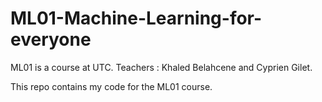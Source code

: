 # ML01-Machine-Learning-for-everyone

ML01 is a course at UTC. Teachers : Khaled Belahcene and Cyprien Gilet.

This repo contains my code for the ML01 course.
